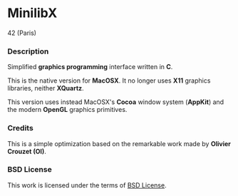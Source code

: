 # **MinilibX**

42 (Paris)

### **Description**

Simplified **graphics programming** interface written in **C**.

This is the native version for **MacOSX**. It no longer uses **X11**
graphics libraries, neither **XQuartz**.

This version uses instead MacOSX's **Cocoa** window system (**AppKit**) and the modern **OpenGL** graphics primitives.

### **Credits**

This is a simple optimization based on the remarkable work made
by **Olivier Crouzet (Ol)**.

### **BSD License**

This work is licensed under the terms of
[BSD License](https://opensource.org/licenses/BSD-2-Clause).
